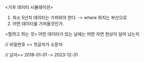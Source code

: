 <기후 데이터 시뮬레이션>

1. 최소 5년치 데이터는 가져와야 한다.
   -> where 위치는 부산으로
2. 어떤 데이터를 가져올것인가.

<할려고 하는 것>
어떤 데이터가 있는 날에는 어떤 자연 현상이 일어 났는지

// 비밀번호 == 첫글자가 소문자

// 날자== 2018-01-01 -> 2023-12-31
